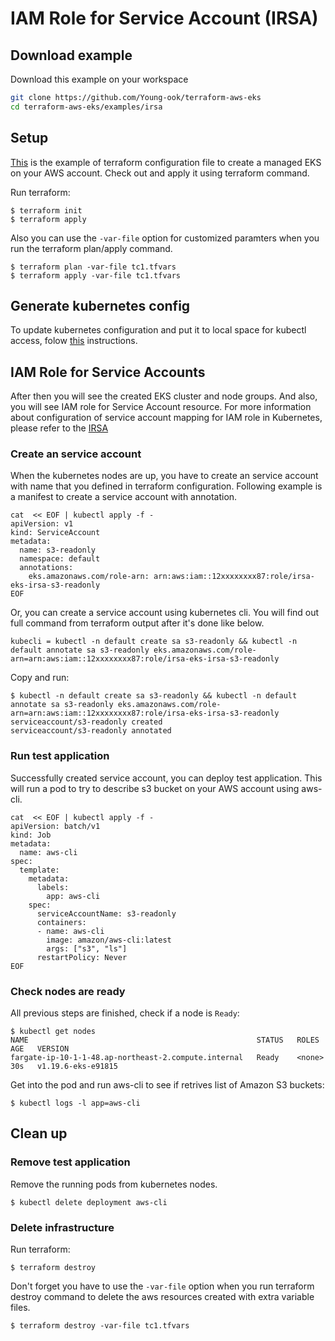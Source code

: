 # IAM Role for Service Account (IRSA)

## Download example
Download this example on your workspace
```sh
git clone https://github.com/Young-ook/terraform-aws-eks
cd terraform-aws-eks/examples/irsa
```

## Setup
[This](https://github.com/Young-ook/terraform-aws-eks/blob/main/examples/irsa/main.tf) is the example of terraform configuration file to create a managed EKS on your AWS account. Check out and apply it using terraform command.

Run terraform:
```
$ terraform init
$ terraform apply
```
Also you can use the `-var-file` option for customized paramters when you run the terraform plan/apply command.
```
$ terraform plan -var-file tc1.tfvars
$ terraform apply -var-file tc1.tfvars
```

## Generate kubernetes config
To update kubernetes configuration and put it to local space for kubectl access, folow [this](https://github.com/Young-ook/terraform-aws-eks/blob/main/README.md#generate-kubernetes-config) instructions.

## IAM Role for Service Accounts
After then you will see the created EKS cluster and node groups. And also, you will see IAM role for Service Account resource. For more information about configuration of service account mapping for IAM role in Kubernetes, please refer to the [IRSA](https://github.com/Young-ook/terraform-aws-eks/blob/main/modules/iam-role-for-serviceaccount/)

### Create an service account
When the kubernetes nodes are up, you have to create an service account with name that you defined in terraform configuration. Following example is a manifest to create a service account with annotation.
```
cat  << EOF | kubectl apply -f -
apiVersion: v1
kind: ServiceAccount
metadata:
  name: s3-readonly
  namespace: default
  annotations:
    eks.amazonaws.com/role-arn: arn:aws:iam::12xxxxxxxx87:role/irsa-eks-irsa-s3-readonly
EOF
```
Or, you can create a service account using kubernetes cli. You will find out full command from terraform output after it's done like below.
```
kubecli = kubectl -n default create sa s3-readonly && kubectl -n default annotate sa s3-readonly eks.amazonaws.com/role-arn=arn:aws:iam::12xxxxxxxx87:role/irsa-eks-irsa-s3-readonly
```
Copy and run:
```
$ kubectl -n default create sa s3-readonly && kubectl -n default annotate sa s3-readonly eks.amazonaws.com/role-arn=arn:aws:iam::12xxxxxxxx87:role/irsa-eks-irsa-s3-readonly
serviceaccount/s3-readonly created
serviceaccount/s3-readonly annotated
```

### Run test application
Successfully created service account, you can deploy test application. This will run a pod to try to describe s3 bucket on your AWS account using aws-cli.
```
cat  << EOF | kubectl apply -f -
apiVersion: batch/v1
kind: Job
metadata:
  name: aws-cli
spec:
  template:
    metadata:
      labels:
        app: aws-cli
    spec:
      serviceAccountName: s3-readonly
      containers:
      - name: aws-cli
        image: amazon/aws-cli:latest
        args: ["s3", "ls"]
      restartPolicy: Never
EOF
```

### Check nodes are ready
All previous steps are finished, check if a node is `Ready`:
```
$ kubectl get nodes
NAME                                                   STATUS   ROLES    AGE   VERSION
fargate-ip-10-1-1-48.ap-northeast-2.compute.internal   Ready    <none>   30s   v1.19.6-eks-e91815
```

Get into the pod and run aws-cli to see if retrives list of Amazon S3 buckets:
```
$ kubectl logs -l app=aws-cli
```

## Clean up
### Remove test application
Remove the running pods from kubernetes nodes.
```
$ kubectl delete deployment aws-cli
```

### Delete infrastructure
Run terraform:
```
$ terraform destroy
```
Don't forget you have to use the `-var-file` option when you run terraform destroy command to delete the aws resources created with extra variable files.
```
$ terraform destroy -var-file tc1.tfvars
```
